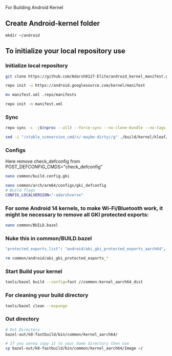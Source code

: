 For Building Android Kernel

Create Android-kernel folder
----------------------------------

    mkdir ~/android

To initialize your local repository use
---------------------------------------


### Initialize local repository ###

```bash
git clone https://github.com/Adarsh0127-Elite/android_kernel_manifest.git android && cd android
```

```bash
repo init -u https://android.googlesource.com/kernel/manifest
```

```bash
mv manifest.xml .repo/manifests
```

```bash
repo init -m manifest.xml
```

### Sync ###

```bash
repo sync -c -j$(nproc --all) --force-sync --no-clone-bundle --no-tags
```

```bash
sed -i "/stable_scmversion_cmd/s/-maybe-dirty//g" ./build/kernel/kleaf/impl/stamp.bzl
```

### Configs ###
Here remove check_defconfig from
POST_DEFCONFIG_CMDS="check_defconfig"
```bash
nano common/build.config.gki
```

```bash
nano common/arch/arm64/configs/gki_defconfig
# Build flags
CONFIG_LOCALVERSION="-adarshverse"
```

### For some Android 14 kernels, to make Wi-Fi/Bluetooth work, it might be necessary to remove all GKI protected exports: ###

```bash
nano common/BUILD.bazel
```
### Nuke this in common/BUILD.bazel ###
```bash
"protected_exports_list": "android/abi_gki_protected_exports_aarch64",
```
```bash
rm common/android/abi_gki_protected_exports_*
```

### Start Build your kernel ###

```bash
tools/bazel build --config=fast //common:kernel_aarch64_dist
```
### For cleaning your build directory ###

```bash
tools/bazel clean --expunge
```

### Out directory ###

```bash
# Out Directory 
bazel-out/k8-fastbuild/bin/common/kernel_aarch64/

# If you wanna copy it to your home directory then use
cp bazel-out/k8-fastbuild/bin/common/kernel_aarch64/Image ~/
```
